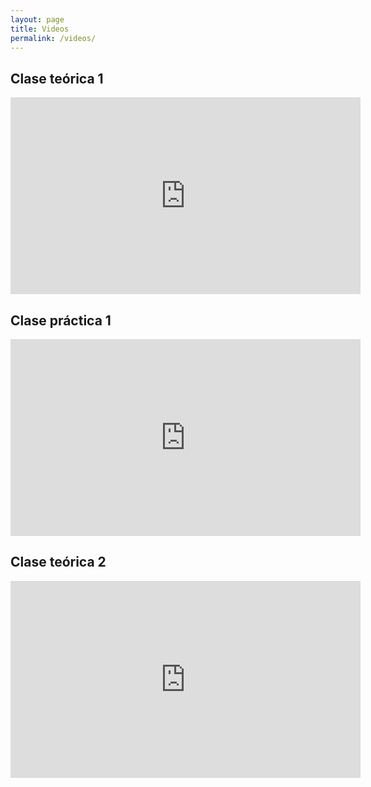 ```yaml
---
layout: page
title: Videos
permalink: /videos/
---
```


## Clase teórica 1
<iframe width="560" height="315" src="https://www.youtube.com/embed/zacnlQqEqX4?start=562" frameborder="0" allow="accelerometer; autoplay; clipboard-write; encrypted-media; gyroscope; picture-in-picture" allowfullscreen></iframe>

## Clase práctica 1
<iframe width="560" height="315" src="https://www.youtube.com/embed/4ktA7wf9CIY" frameborder="0" allow="accelerometer; autoplay; clipboard-write; encrypted-media; gyroscope; picture-in-picture" allowfullscreen></iframe>

## Clase teórica 2
<iframe width="560" height="315" src="https://www.youtube.com/embed/6rlc3pvw_lY" frameborder="0" allow="accelerometer; autoplay; clipboard-write; encrypted-media; gyroscope; picture-in-picture" allowfullscreen></iframe>
